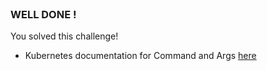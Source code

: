 
<br>

### WELL DONE !

You solved this challenge!

* Kubernetes documentation for Command and Args [here](https://kubernetes.io/docs/tasks/inject-data-application/define-command-argument-container/)